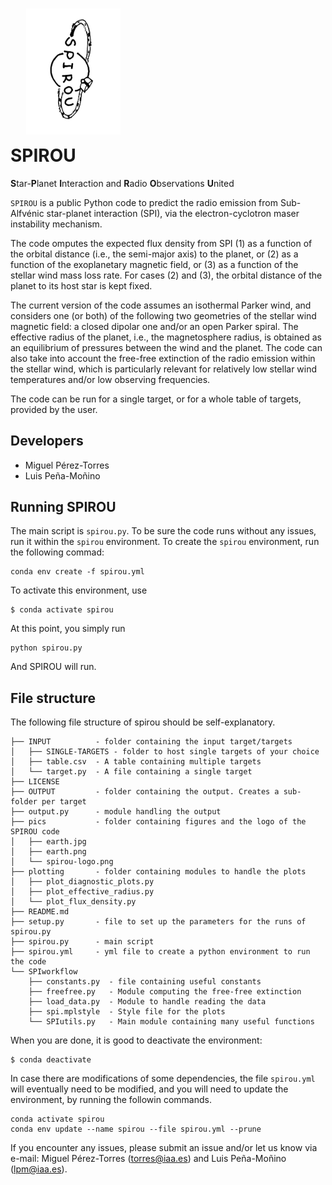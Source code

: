 <img src="pics/spirou-logo.png" alt="Alt text" style="width: 40%; transform: rotate(90deg);">

# SPIROU

**S**tar-**P**lanet **I**nteraction and **R**adio **O**bservations **U**nited

`SPIROU` is a public Python code to predict the radio emission from
Sub-Alfvénic star-planet interaction (SPI), via the electron-cyclotron maser
instability mechanism.  


The code omputes the expected flux density from SPI (1) as a function of the orbital
distance (i.e., the semi-major axis) to the planet, or (2) as a function of the
exoplanetary magnetic field, or (3) as a function of the stellar wind mass loss rate.
For cases (2) and (3), the orbital distance of the planet to its host star is kept
fixed. 

The current version of the code assumes an isothermal Parker wind, and considers  one
(or both) of the following two geometries of the stellar wind magnetic field: a closed
dipolar one and/or an open Parker spiral. The effective radius of the planet, i.e., the
magnetosphere radius, is obtained as an equilibrium of pressures between the wind and
the planet.  The code can also take into account the free-free extinction of the radio
emission within the stellar wind, which is particularly relevant for relatively low
stellar wind temperatures and/or low observing frequencies. 

The code can be run for a single target, or for a whole table of targets, provided by
the user.  


##  Developers

* Miguel Pérez-Torres
* Luis Peña-Moñino

## Running SPIROU

The main script is `spirou.py`. To be sure the code runs without any issues, run it within the `spirou` environment. To create the `spirou` environment, run the following commad:

``` 
conda env create -f spirou.yml 
```

To activate this environment, use 

``` 
$ conda activate spirou 
```

At this point, you simply run 

```
python spirou.py
```
And SPIROU will run.

## File structure

The following file structure of spirou should be self-explanatory. 

```
├── INPUT          - folder containing the input target/targets
│   ├── SINGLE-TARGETS - folder to host single targets of your choice
│   ├── table.csv  - A table containing multiple targets
│   └── target.py  - A file containing a single target 
├── LICENSE
├── OUTPUT         - folder containing the output. Creates a sub-folder per target
├── output.py      - module handling the output
├── pics           - folder containing figures and the logo of the SPIROU code
│   ├── earth.jpg
│   ├── earth.png
│   └── spirou-logo.png
├── plotting       - folder containing modules to handle the plots
│   ├── plot_diagnostic_plots.py
│   ├── plot_effective_radius.py
│   └── plot_flux_density.py
├── README.md
├── setup.py       - file to set up the parameters for the runs of spirou.py
├── spirou.py      - main script
├── spirou.yml     - yml file to create a python environment to run the code
└── SPIworkflow
    ├── constants.py  - file containing useful constants
    ├── freefree.py   - Module computing the free-free extinction
    ├── load_data.py  - Module to handle reading the data
    ├── spi.mplstyle  - Style file for the plots
    └── SPIutils.py   - Main module containing many useful functions
```

When you are done, it is good to deactivate the environment:

``` 
$ conda deactivate 
```

In case there are modifications of some dependencies, the file `spirou.yml` will eventually need to be modified, and you will need to update the environment, by running the followin commands.

```
conda activate spirou 
conda env update --name spirou --file spirou.yml --prune
```

If you encounter any issues, please submit an issue and/or let us know via e-mail: 
Miguel Pérez-Torres (torres@iaa.es) and Luis Peña-Moñino (lpm@iaa.es).

